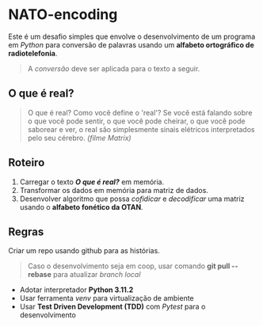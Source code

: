 # NATO-encoding

Este é um desafio simples que envolve o desenvolvimento de um programa em *Python* para conversão de palavras usando um **alfabeto ortográfico de radiotelefonia**.  
> A *conversão* deve ser aplicada para o texto a seguir.

## O que é real?
> O que é real? Como você define o 'real'? Se você está falando sobre o que você pode sentir, o que você pode cheirar, o que você pode saborear e ver, o real são simplesmente sinais elétricos interpretados pelo seu cérebro.
*(filme Matrix)*

## Roteiro

1. Carregar o texto ***O que é real?*** em memória.
2. Transformar os dados em memória para matriz de dados.
3. Desenvolver algoritmo que possa *cofidicar* e *decodificar* uma matriz usando o **alfabeto fonético da OTAN**.

## Regras

Criar um repo usando github para as histórias.
> Caso o desenvolvimento seja em coop, usar comando **git pull --rebase** para atualizar *branch local*

- Adotar interpretador **Python 3.11.2**
- Usar ferramenta *venv* para virtualização de ambiente
- Usar **Test Driven Development (TDD)** com *Pytest* para o desenvolvimento
